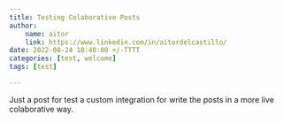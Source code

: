 ```yaml
---
title: Testing Colaborative Posts
author: 
    name: aitor
    link: https://www.linkedin.com/in/aitordelcastillo/
date: 2022-08-24 10:40:00 +/-TTTT
categories: [test, welcome]
tags: [test]

---
```


Just a post for test a custom integration for write the posts in a more live colaborative way.